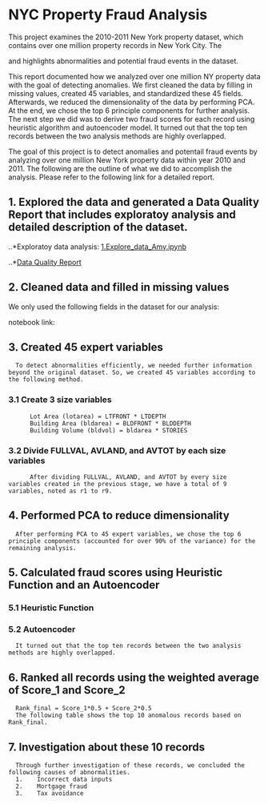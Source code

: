 # NYC Property Fraud Analysis

This project examines the 2010-2011 New York property dataset, which contains over one million property records in New York City. The

 and highlights abnormalities and potential fraud events in the dataset.


This report documented how we analyzed over one million NY property data with the goal of detecting anomalies. We first cleaned the data by filling in missing values, created 45 variables, and standardized these 45 fields. Afterwards, we reduced the dimensionality of the data by performing PCA. At the end, we chose the top 6 principle components for further analysis. The next step we did was to derive two fraud scores for each record using heuristic algorithm and autoencoder model. It turned out that the top ten records between the two analysis methods are highly overlapped.

The goal of this project is to detect anomalies and potentail fraud events by analyzing over one million New York property data within year 2010 and 2011. The following are the outline of what we did to accomplish the analysis. Please refer to the following link for a detailed report.

## 1. Explored the data and generated a Data Quality Report that includes exploratoy analysis and detailed description of the dataset.

..*Exploratoy data analysis: [1.Explore_data_Amy.ipynb](https://github.com/wanwanjong/NYCProperty_Fraud_Detection/blob/master/1.Explore_data_Amy.ipynb)

..*[Data Quality Report](https://github.com/wanwanjong/NYCProperty_Fraud_Detection/blob/master/DataQualityReport_Amy.pdf)


## 2. Cleaned data and filled in missing values
We only used the following fields in the dataset for our analysis:

notebook link:

## 3. Created 45 expert variables
	  To detect abnormalities efficiently, we needed further information beyond the original dataset. So, we created 45 variables according to the following method.
###   3.1 Create 3 size variables
          Lot Area (lotarea) = LTFRONT * LTDEPTH
          Building Area (bldarea) = BLDFRONT * BLDDEPTH
          Building Volume (bldvol) = bldarea * STORIES
###   3.2 Divide FULLVAL, AVLAND, and AVTOT by each size variables
	  	  After dividing FULLVAL, AVLAND, and AVTOT by every size variables created in the previous stage, we have a total of 9 variables, noted as r1 to r9.

## 4. Performed PCA to reduce dimensionality
	  After performing PCA to 45 expert variables, we chose the top 6 principle components (accounted for over 90% of the variance) for the remaining analysis.

## 5. Calculated fraud scores using Heuristic Function and an Autoencoder
###   5.1 Heuristic Function
###   5.2 Autoencoder

	  It turned out that the top ten records between the two analysis methods are highly overlapped.

## 6. Ranked all records using the weighted average of Score_1 and Score_2
	  Rank_final = Score_1*0.5 + Score_2*0.5
	  The following table shows the top 10 anomalous records based on Rank_final.

## 7. Investigation about these 10 records
      Through further investigation of these records, we concluded the following causes of abnormalities. 
      1.	Incorrect data inputs
      2.	Mortgage fraud 
      3.	Tax avoidance











